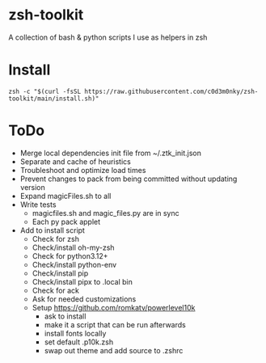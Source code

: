 # zsh-toolkit
A collection of bash & python scripts I use as helpers in zsh

# Install
```zsh -c "$(curl -fsSL https://raw.githubusercontent.com/c0d3m0nky/zsh-toolkit/main/install.sh)"```

# ToDo
* Merge local dependencies init file from ~/.ztk_init.json
* Separate and cache of heuristics
* Troubleshoot and optimize load times
* Prevent changes to pack from being committed without updating version
* Expand magicFiles.sh to all
* Write tests
  * magicfiles.sh and magic_files.py are in sync
  * Each py pack applet
* Add to install script
  * Check for zsh
  * Check/install oh-my-zsh
  * Check for python3.12+
  * Check/install python-env
  * Check/install pip
  * Check/install pipx to .local bin
  * Check for ack
  * Ask for needed customizations
  * Setup https://github.com/romkatv/powerlevel10k
    * ask to install
    * make it a script that can be run afterwards
    * install fonts locally
    * set default .p10k.zsh
    * swap out theme and add source to .zshrc
  
